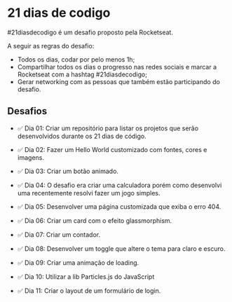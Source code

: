 # 21 dias de codigo

#21diasdecodigo é um desafio proposto pela Rocketseat.

A seguir as regras do desafio:
- Todos os dias, codar por pelo menos 1h;
- Compartilhar todos os dias o progresso nas redes sociais e marcar a Rocketseat com a hashtag #21diasdecodigo;
- Gerar networking com as pessoas que também estão participando do desafio.

## Desafios
 - ✅ Dia 01: Criar um repositório para listar os projetos que serão desenvolvidos durante os 21 dias de código.

 - ✅ Dia 02: Fazer um Hello World customizado com fontes, cores e imagens.

 - ✅ Dia 03: Criar um botão animado.

 - ✅ Dia 04: O desafio era criar uma calculadora porém como desenvolvi uma recentemente resolvi fazer um jogo simples.

 - ✅ Dia 05: Desenvolver uma página customizada que exiba o erro 404.

 - ✅ Dia 06: Criar um card com o efeito glassmorphism.
     
 - ✅ Dia 07: Criar um contador.

 - ✅ Dia 08: Desenvolver um toggle que altere o tema para claro e escuro.

 - ✅ Dia 09: Criar uma animação de loading.
 
 - ✅ Dia 10: Utilizar a lib Particles.js do JavaScript

 - ✅ Dia 11: Criar o layout de um formulário de login.